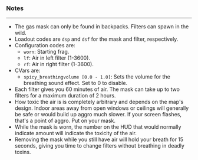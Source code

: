 ### Notes
---
- The gas mask can only be found in backpacks. Filters can spawn in the wild.
- Loadout codes are `dsp` and `dsf` for the mask and filter, respectively.
- Configuration codes are:
	- `worn`: Starting frag.
	- `lf`: Air in left filter (1-3600).
	- `rf`: Air in right filter (1-3600).
- CVars are:
	- `spicy_breathingvolume [0.0 - 1.0]`: Sets the volume for the breathing sound effect. Set to 0 to disable. 
- Each filter gives you 60 minutes of air. The mask can take up to two filters for a maximum duration of 2 hours.
- How toxic the air is is completely arbitrary and depends on the map's design. Indoor areas away from open windows or ceilings will generally be safe or would build up aggro much slower. If your screen flashes, that's a point of aggro. Put on your mask.
- While the mask is worn, the number on the HUD that would normally indicate amount will indicate the toxicity of the air.
- Removing the mask while you still have air will hold your breath for 15 seconds, giving you time to change filters without breathing in deadly toxins.